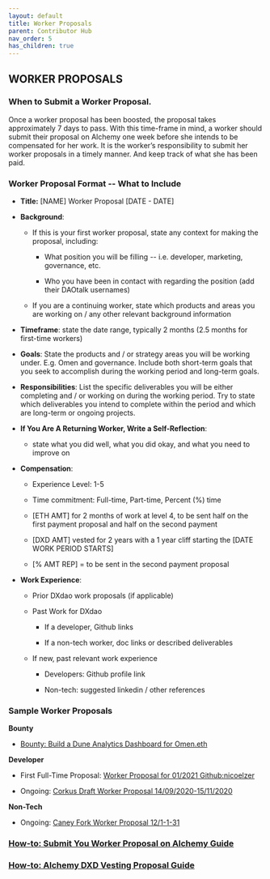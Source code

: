 ```yaml
---
layout: default
title: Worker Proposals
parent: Contributor Hub
nav_order: 5
has_children: true
---
```


## WORKER PROPOSALS

### When to Submit a Worker Proposal.

Once a worker proposal has been boosted, the proposal takes approximately 7 days to pass. With this time-frame in mind, a worker should submit their proposal on Alchemy one week before she intends to be compensated for her work. It is the worker’s responsibility to submit her worker proposals in a timely manner. And keep track of what she has been paid.

### Worker Proposal Format -- What to Include

-   **Title:** [NAME] Worker Proposal [DATE - DATE]

-   **Background**:

	-   If this is your first worker proposal, state any context for making the proposal, including:
    

		-   What position you will be filling -- i.e. developer, marketing, governance, etc.
    
		-   Who you have been in contact with regarding the position (add their DAOtalk usernames)
    

	-   If you are a continuing worker, state which products and areas you are working on / any other relevant background information
    
-   **Timeframe**: state the date range, typically 2 months (2.5 months for first-time workers)
    

-   **Goals**: State the products and / or strategy areas you will be working under. E.g. Omen and governance. Include both short-term goals that you seek to accomplish during the working period and long-term goals.
    

-   **Responsibilities**: List the specific deliverables you will be either completing and / or working on during the working period. Try to state which deliverables you intend to complete within the period and which are long-term or ongoing projects.
    

-   **If You Are A Returning Worker, Write a Self-Reflection**:
    
	-   state what you did well, what you did okay, and what you need to improve on

-   **Compensation**:
    
	-   Experience Level: 1-5
    
	-   Time commitment: Full-time, Part-time, Percent (%) time
    
	-   [ETH AMT] for 2 months of work at level 4, to be sent half on the first payment proposal and half on the second payment
    
	-   [DXD AMT] vested for 2 years with a 1 year cliff starting the [DATE WORK PERIOD STARTS]
    
	-   [% AMT REP] = to be sent in the second payment proposal
    
-   **Work Experience**:
    
	-   Prior DXdao work proposals (if applicable)
    
	-   Past Work for DXdao

		-   If a developer, Github links
    
		-   If a non-tech worker, doc links or described deliverables
    
	-   If new, past relevant work experience
    
		-   Developers: Github profile link
    
		-   Non-tech: suggested linkedin / other references
    

### Sample Worker Proposals

**Bounty**
    
-   [Bounty: Build a Dune Analytics Dashboard for Omen.eth](https://daotalk.org/t/bounty-build-a-dune-analytics-dashboard-for-omen-eth/1684)

**Developer**
    
-   First Full-Time Proposal: [Worker Proposal for 01/2021 Github:nicoelzer](https://daotalk.org/t/worker-proposal-for-01-2021-github-nicoelzer/2482)
    
-   Ongoing: [Corkus Draft Worker Proposal 14/09/2020-15/11/2020](https://daotalk.org/t/corkus-draft-worker-proposal-14-09-2020-15-11-2020/2100)
    
**Non-Tech**

-   Ongoing: [Caney Fork Worker Proposal 12/1-1-31](https://daotalk.org/t/caney-fork-worker-proposal-12-1-1-31/2491)
    
### [How-to: Submit You Worker Proposal on Alchemy Guide](https://docs.google.com/document/d/1KnNhG5rOrydifFKQZ9CY7CXCGhN7onEP3UjuFWQb0D8/edit)

### [How-to: Alchemy DXD Vesting Proposal Guide](https://docs.google.com/document/d/1JSc0AG2Khy-rQhhRgmeeBnyFHEILPFInXOAYLuoJ0pM/edit#heading=h.9kunuyeuzjlv)
